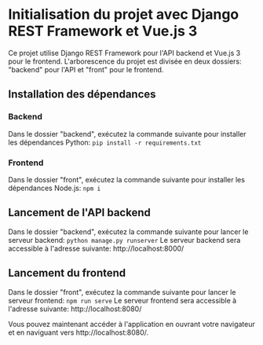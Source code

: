 # Initialisation du projet avec Django REST Framework et Vue.js 3
Ce projet utilise Django REST Framework pour l'API backend et Vue.js 3 pour le frontend. L'arborescence du projet est divisée en deux dossiers: "backend" pour l'API et "front" pour le frontend.

## Installation des dépendances
### Backend
Dans le dossier "backend", exécutez la commande suivante pour installer les dépendances Python:
`pip install -r requirements.txt`

### Frontend
Dans le dossier "front", exécutez la commande suivante pour installer les dépendances Node.js:
 `npm i` 

## Lancement de l'API backend
Dans le dossier "backend", exécutez la commande suivante pour lancer le serveur backend:
`python manage.py runserver`
Le serveur backend sera accessible à l'adresse suivante: http://localhost:8000/

## Lancement du frontend
Dans le dossier "front", exécutez la commande suivante pour lancer le serveur frontend:
`npm run serve`
Le serveur frontend sera accessible à l'adresse suivante: http://localhost:8080/

Vous pouvez maintenant accéder à l'application en ouvrant votre navigateur et en naviguant vers http://localhost:8080/.
